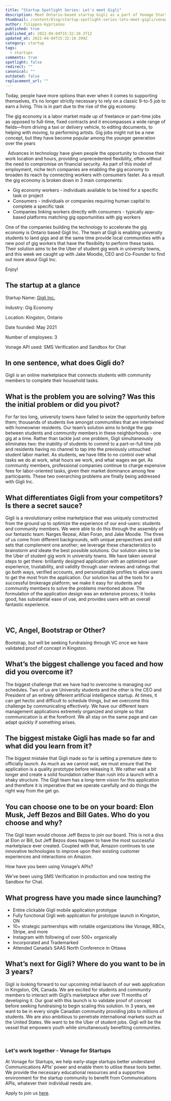 ```yaml
---
title: "Startup Spotlight Series: Let's meet Gigli"
description: Meet Ontario-based startup Gigli as a part of Vonage Startup Spotlight series.
thumbnail: /content/blog/startup-spotlight-series-lets-meet-gigli/vonage-startup_gigli.png
author: filippos-kyprianou
published: true
published_at: 2022-04-04T15:32:10.371Z
updated_at: 2022-04-04T15:32:10.399Z
category: startup
tags:
  - startups
comments: true
spotlight: false
redirect: ""
canonical: ""
outdated: false
replacement_url: ""
---
```


Today, people have more options than ever when it comes to supporting themselves, it’s no longer strictly necessary to rely on a classic 9-to-5 job to earn a living. This is in part due to the rise of the gig economy.

The gig economy is a labor market made up of freelance or part-time jobs as opposed to full-time, fixed contracts and it encompasses a wide range of fields—from driving a taxi or delivery vehicle, to editing documents, to helping with moving, to performing artists. Gig jobs might not be a new concept, but they have become popular among the younger generation over the years

 
Advances in technology have given people the opportunity to choose their work location and hours, providing unprecedented flexibility, often without the need to compromise on financial security. As part of this model of employment, niche tech companies are enabling the gig economy to broaden its reach by connecting workers with consumers faster. As a result the gig economy is broken down in 3 main components:

* Gig economy workers - individuals available to be hired for a specific task or project 
* Consumers - individuals or companies requiring human capital to complete a specific task
* Companies linking workers directly with consumers - typically app-based platforms matching gig opportunities with gig workers

One of the companies building the technology to accelerate the gig economy is Ontario based Gigli Inc. The team at Gigli is enabling university students to land gigs and at the same time provide local communities with a new pool of gig workers that have the flexibility to perform these tasks. Their solution aims to be the Uber of student gig work in university towns, and this week we caught up with Jake Moodie, CEO and Co-Founder to find out more about Gigli Inc.

Enjoy!

## The startup at a glance

Startup Name: [Gigli Inc.](https://gigli.ca/)

Industry: Gig Economy

Location: Kingston, Ontario

Date founded: May 2021

Number of employees: 3

Vonage API used: SMS Verification and Sandbox for Chat

## In one sentence, what does Gigli do?



Gigli is an online marketplace that connects students with community members to complete their household tasks. 



## What is the problem you are solving? Was this the initial problem or did you pivot?

For far too long, university towns have failed to seize the opportunity before them; thousands of students live amongst communities that are intertwined with homeowner residents. Our team’s solution aims to bridge the gap between students and community members in these neighborhoods - one gig at a time. Rather than tackle just one problem, Gigli simultaneously eliminates two: the inability of students to commit to a part-or-full time job and residents having no channel to tap into the previously untouched student labor market. As students, we have little to no control over what tasks we do at work, what hours we work, and what wages we get. As community members, professional companies continue to charge expensive fees for labor-oriented tasks, given their market dominance among few participants. These two overarching problems are finally being addressed with Gigli Inc.

## What differentiates Gigli from your competitors? Is there a secret sauce?

Gigli is a revolutionary online marketplace that was uniquely constructed from the ground up to optimize the experience of our end-users: students and community members. We were able to do this through the assembly of our fantastic team: Narges Rezeai, Allan Foran, and Jake Moodie. The three of us come from different backgrounds, with unique perspectives and skill sets that complement one another; we leverage these characteristics to brainstorm and ideate the best possible solutions. Our solution aims to be the Uber of student gig work in university towns. We have taken several steps to get there: brilliantly designed application with an optimized user experience, trustability, and validity through user reviews and ratings that go both ways, verified accounts, and personalizable profiles to allow users to get the most from the application. Our solution has all the tools for a successful brokerage platform; we make it easy for students and community members to solve the problems mentioned above. The formulation of the application design was an extensive process; it looks good, has substantial ease of use, and provides users with an overall fantastic experience.

 



## VC, Angel, Bootstrap or Other?

Bootstrap, but will be seeking fundraising through VC once we have validated proof of concept in Kingston.

## What’s the biggest challenge you faced and how did you overcome it?

The biggest challenge that we have had to overcome is managing our schedules. Two of us are University students and the other is the CEO and President of an entirely different artificial intelligence startup. At times, it can get hectic and difficult to schedule things, but we overcome this challenge by communicating effectively. We have our different team management applications extremely organized and simple so that communication is at the forefront. We all stay on the same page and can adapt quickly if something arises.

## The biggest mistake Gigli has made so far and what did you learn from it?

The biggest mistake that Gigli made so far is setting a premature date to officially launch. As much as we cannot wait, we must ensure that the application is a quality prototype before releasing it. We rather wait a bit longer and create a solid foundation rather than rush into a launch with a shaky structure. The Gigli team has a long-term vision for this application and therefore it is imperative that we operate carefully and do things the right way from the get go. 

## You can choose one to be on your board: Elon Musk, Jeff Bezos and Bill Gates. Who do you choose and why? 



The Gigli team would choose Jeff Bezos to join our board. This is not a diss at Elon or Bill, but Jeff Bezos does happen to have the most successful marketplace ever created. Coupled with that, Amazon continues to use innovative technologies to improve upon their existing customer experiences and interactions on Amazon.



How have you been using Vonage’s APIs?



We’ve been using SMS Verification in production and now testing the Sandbox for Chat. 

## What progress have you made since launching? 

* Entire clickable Gigli mobile application prototype
* Fully functional Gigli web application for prototype launch in Kingston, ON
* 10+ strategic partnerships with notable organizations like Vonage, RBCx, Stripe, and more
* Instagram with following of over 500+ organically
* Incorporated and Trademarked
* Attended Canada’s SAAS North Conference in Ottawa

## What’s next for Gigli? Where do you want to be in 3 years?



Gigli is looking forward to our upcoming initial launch of our web application in Kingston, ON, Canada. We are excited for students and community members to interact with Gigli’s marketplace after over 11 months of developing it. Our goal with this launch is to validate proof of concept before seeking fundraising to begin scaling this solution. In 3 years, we want to be in every single Canadian community providing jobs to millions of students. We are also ambitious to penetrate international markets such as the United States. We want to be the Uber of student jobs. Gigli will be the vessel that empowers youth while simultaneously benefiting communities.

 

### Let's work together - Vonage for Startups

At Vonage for Startups, we help early-stage startups better understand Communications APIs' power and enable them to utilise these tools better. We provide the necessary educational resources and a supportive environment for the startup community to benefit from Communications APIs, whatever their individual needs are.



Apply to join us [here](https://vonage.dev/3d093hA).



<!--EndFragment-->